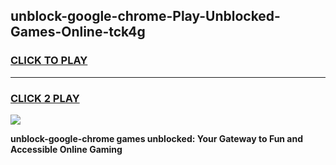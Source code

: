 
## unblock-google-chrome-Play-Unblocked-Games-Online-tck4g
<h3>
<a href="https://premium76.site?title=unblock-google-chrome&ref=25A">CLICK TO PLAY</a></h3>
<hr>

<h3>
<a href="https://premium76.site?title=unblock-google-chrome&ref=25A">CLICK 2 PLAY</a>
  
</h3>

<a href="https://premium76.site?title=unblock-google-chrome&ref=25A"><img src="https://clearcache.store/games.png"></a>


**unblock-google-chrome games unblocked: Your Gateway to Fun and Accessible Online Gaming**
